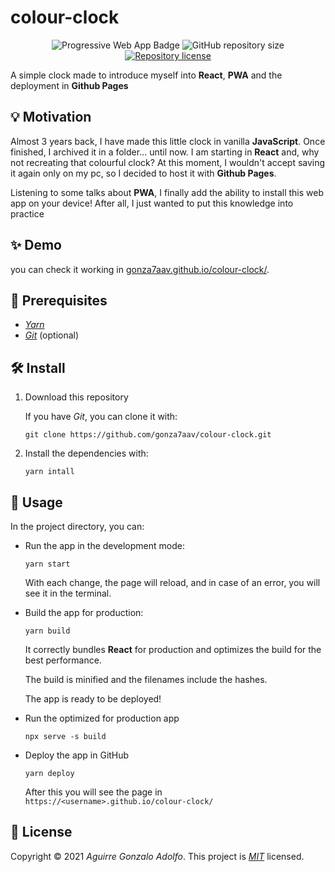 # colour-clock

<div align="center">

![Progressive Web App Badge](https://img.shields.io/badge/-PWA-informational)
![GitHub repository size](https://img.shields.io/github/repo-size/gonza7aav/colour-clock?label=size&color=informational)
[![Repository license](https://img.shields.io/github/license/gonza7aav/colour-clock?color=informational)](LICENSE)

</div>

<!-- summary -->

A simple clock made to introduce myself into **React**, **PWA** and the deployment in **Github Pages**

## 💡 Motivation

Almost 3 years back, I have made this little clock in vanilla **JavaScript**. Once finished, I archived it in a folder... until now. I am starting in **React** and, why not recreating that colourful clock? At this moment, I wouldn't accept saving it again only on my pc, so I decided to host it with **Github Pages**.

Listening to some talks about **PWA**, I finally add the ability to install this web app on your device! After all, I just wanted to put this knowledge into practice

## ✨ Demo

you can check it working in [gonza7aav.github.io/colour-clock/](gonza7aav.github.io/colour-clock/).

## 🚧 Prerequisites

- _[Yarn](https://yarnpkg.com/)_
- _[Git](https://git-scm.com/)_ (optional)

## 🛠️ Install

1. Download this repository

   If you have _Git_, you can clone it with:

   ```console
   git clone https://github.com/gonza7aav/colour-clock.git
   ```

2. Install the dependencies with:

   ```console
   yarn intall
   ```

## 🚀 Usage

In the project directory, you can:

- Run the app in the development mode:

  ```console
  yarn start
  ```

  With each change, the page will reload, and in case of an error, you will see it in the terminal.

- Build the app for production:

  ```console
  yarn build
  ```

  It correctly bundles **React** for production and optimizes the build for the best performance.

  The build is minified and the filenames include the hashes.

  The app is ready to be deployed!

- Run the optimized for production app

  ```console
  npx serve -s build
  ```

- Deploy the app in GitHub

  ```console
  yarn deploy
  ```

  After this you will see the page in `https://<username>.github.io/colour-clock/`

## 📝 License

Copyright © 2021 _Aguirre Gonzalo Adolfo_.
This project is _[MIT](LICENSE)_ licensed.
